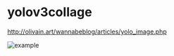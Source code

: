 # yolov3collage

http://olivain.art/wannabeblog/articles/yolo_image.php

![example](http://olivain.art/blurd/Vnb4YahtVZVu.jpg)
